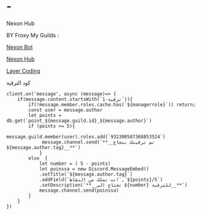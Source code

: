 # -
Nexon Hub 

BY Froxy My Guilds :


[Nexon Bot](https://discord.gg/cQ36M4BuSu)

[Nexon Hub](https://discord.gg/rsMakGSeAW)

[Layer Coding](https://discord.gg/KYmeu6Ehrp)



كود الترقية
```
client.on('message', async (message)=> {
    if(message.content.startsWith(`ترقية-1`)){
        if(!message.member.roles.cache.has(`${managerrole}`)) return;
        const user = message.author
        let points = db.get(`point_${message.guild.id}_${message.author}`)
        if (points >= 5){
             message.guild.member(user).roles.add(`932300587368853524`)   
             message.channel.send(`**__تم ترقيتك بنجاح ${message.author.tag}__**`)
            }
        else  {
            let number = ( 5 - points)
            let poinssa = new Discord.MessageEmbed()
            .setTitle(`${message.author.tag}`)
            .addField(`انت تملك من النقاط`,`${points}/5`)
            .setDescription(`**__تحتاج الى ${number} للترقية__**`)
            message.channel.send(poinssa)
        }
    }
})
```

